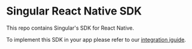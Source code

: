 # Singular React Native SDK

This repo contains Singular's SDK for React Native.

To implement this SDK in your app please refer to our [integration iguide](https://support.singular.net/hc/en-us/articles/360038415852).
